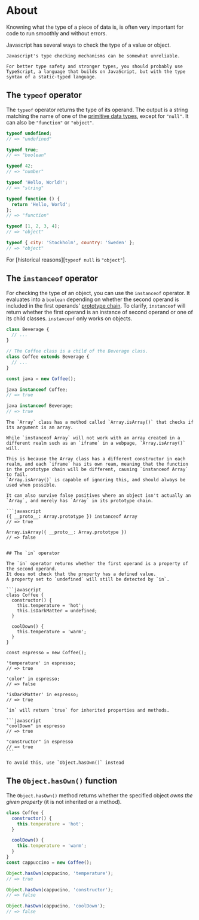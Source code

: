 # About

Knowning what the type of a piece of data is, is often very important for code to run smoothly and without errors.

Javascript has several ways to check the type of a value or object.

```exercism/note
Javascript's type checking mechanisms can be somewhat unreliable.

For better type safety and stronger types, you should probably use TypeScript, a language that builds on JavaScript, but with the type syntax of a static-typed language.
```

## The `typeof` operator

The `typeof` operator returns the type of its operand.
The output is a string matching the name of one of the [primitive data types][primitives], except for `"null"`.
It can also be `"function"` or `"object"`.

```javascript
typeof undefined;
// => "undefined"

typeof true;
// => "boolean"

typeof 42;
// => "number"

typeof 'Hello, World!';
// => "string"

typeof function () {
  return 'Hello, World';
};
// => "function"

typeof [1, 2, 3, 4];
// => "object"

typeof { city: 'Stockholm', country: 'Sweden' };
// => "object"
```

For [historical reasons][`typeof null` is `"object"`].

## The `instanceof` operator

For checking the type of an object, you can use the `instanceof` operator.
It evaluates into a `boolean` depending on whether the second operand is included in the first operands' [prototype chain][prototype chain].
To clarify, `instanceof` will return whether the first operand is an instance of second operand or one of its child classes.
`instanceof` only works on objects.

```javascript
class Beverage {
  // ...
}

// The Coffee class is a child of the Beverage class.
class Coffee extends Beverage {
  // ...
}

const java = new Coffee();

java instanceof Coffee;
// => true

java instanceof Beverage;
// => true
```

````exercism/advanced
The `Array` class has a method called `Array.isArray()` that checks if its argument is an array.

While `instanceof Array` will not work with an array created in a different realm such as an `iframe` in a webpage, `Array.isArray()` will.

This is because the Array class has a different constructor in each realm, and each `iframe` has its own ream, meaning that the function in the prototype chain will be different, causing `instanceof Array` to fail.
`Array.isArray()` is capable of ignoring this, and should always be used when possible.

It can also survive false positives where an object isn't actually an `Array`, and merely has `Array` in its prototype chain.

```javascript
({ __proto__: Array.prototype }) instanceof Array
// => true

Array.isArray({ __proto__: Array.prototype })
// => false
````

````

## The `in` operator

The `in` operator returns whether the first operand is a property of the second operand.
It does not check that the property has a defined value.
A property set to `undefined` will still be detected by `in`.

```javascript
class Coffee {
  constructor() {
    this.temperature = 'hot';
    this.isDarkMatter = undefined;
  }

  coolDown() {
    this.temperature = 'warm';
  }
}

const espresso = new Coffee();

'temperature' in espresso;
// => true

'color' in espresso;
// => false

'isDarkMatter' in espresso;
// => true
````

````exercism/note
`in` will return `true` for inherited properties and methods.

```javascript
"coolDown" in espresso
// => true

"constructor" in espresso
// => true
```

To avoid this, use `Object.hasOwn()` instead
````

## The `Object.hasOwn()` function

The `Object.hasOwn()` method returns whether the specified object _owns the given property_ (it is not inherited or a method).

```javascript
class Coffee {
  constructor() {
    this.temperature = 'hot';
  }

  coolDown() {
    this.temperature = 'warm';
  }
}
const cappuccino = new Coffee();

Object.hasOwn(cappucino, 'temperature');
// => true

Object.hasOwn(cappucino, 'constructor');
// => false

Object.hasOwn(cappucino, 'coolDown');
// => false
```

[primitives]: https://developer.mozilla.org/en-US/docs/Glossary/Primitive
[typeof null is object]: https://2ality.com/2013/10/typeof-null.html
[prototype chain]: https://developer.mozilla.org/en-US/docs/Web/JavaScript/Guide/Inheritance_and_the_prototype_chain
